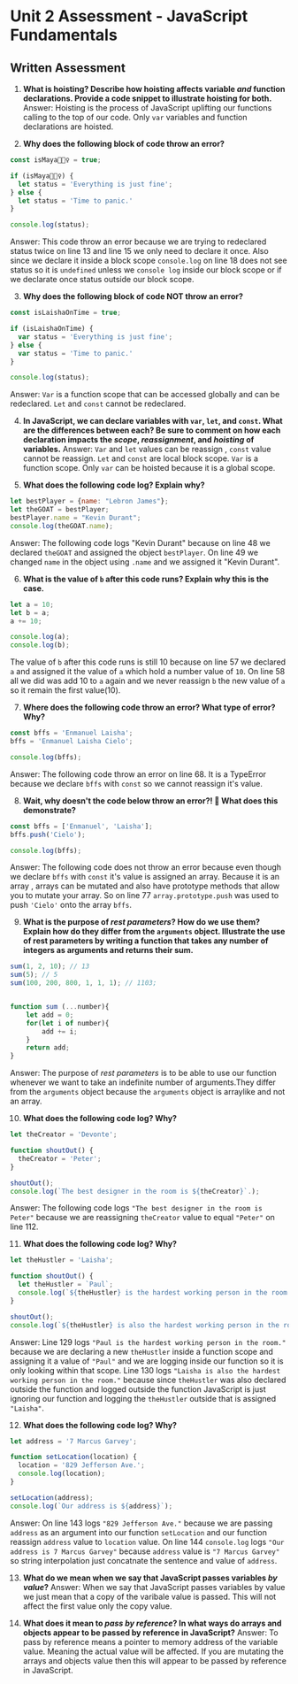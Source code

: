 # Unit 2 Assessment - JavaScript Fundamentals
## Written Assessment

1. **What is hoisting? Describe how hoisting affects variable _and_ function declarations. Provide a code snippet to illustrate hoisting for both.** 
Answer: Hoisting is the process of JavaScript uplifting our functions calling to the top of our code. Only `var` variables and function declarations are hoisted. 



2. **Why does the following block of code throw an error?**
  ```javascript
  const isMaya🧘🏽‍♀️ = true;

  if (isMaya🧘🏽‍♀️) {
    let status = 'Everything is just fine';
  } else {
    let status = 'Time to panic.'
  }

  console.log(status);
```
Answer: This code throw an error because we are trying to redeclared status twice on line 13 and line 15 we only need to declare it once. Also since we declare it inside a block scope `console.log` on line 18 does not see status so it is `undefined` unless we `console log` inside our block scope or if we declarate once status outside our block scope.


3. **Why does the following block of code NOT throw an error?**
  ```javascript
  const isLaishaOnTime = true;

  if (isLaishaOnTime) {
    var status = 'Everything is just fine';
  } else {
    var status = 'Time to panic.'
  }

  console.log(status);
  ```
Answer: `Var` is a function scope that can be accessed globally and can be redeclared. `Let` and `const` cannot be redeclared.



4. **In JavaScript, we can declare variables with `var`, `let`, and `const`. What are the differences between each? Be sure to comment on how each declaration impacts the _scope_, _reassignment_, and _hoisting_ of variables.**
Answer: `Var` and `let` values can be reassign , `const` value cannot be reassign. `Let` and `const` are local block scope. `Var` is a function scope. Only `var` can be hoisted because it is a global scope.



5. **What does the following code log? Explain why?**
  ```javascript
  let bestPlayer = {name: "Lebron James"};
  let theGOAT = bestPlayer;
  bestPlayer.name = "Kevin Durant";
  console.log(theGOAT.name);
  ```
Answer: The following code logs "Kevin Durant" because on line 48 we declared `theGOAT` and assigned the object `bestPlayer`. On line 49 we changed `name` in the object using `.name` and we assigned it "Kevin Durant".

6. **What is the value of `b` after this code runs? Explain why this is the case.**
  ```javascript
  let a = 10;
  let b = a;
  a += 10;

  console.log(a);
  console.log(b);
  ```
The value of `b` after this code runs is still 10 because on line 57 we declared `a` and assigned it the value of `a` which hold a number value of `10`. On line 58 all we did was add 10 to `a` again and we never reassign `b` the new value of `a` so it remain the first value(10).

7. **Where does the following code throw an error? What type of error? Why?**
  ```javascript
  const bffs = 'Enmanuel Laisha';
  bffs = 'Enmanuel Laisha Cielo';

  console.log(bffs);
  ```
Answer: The following code throw an error on line 68. It is a TypeError because we declare `bffs` with `const` so we cannot reassign it's value.

8. **Wait, why doesn't the code below throw an error?! 🧐 What does this demonstrate?**
  ```javascript
  const bffs = ['Enmanuel', 'Laisha'];
  bffs.push('Cielo');

  console.log(bffs);
  ```
Answer: The following code does not throw an error because even though we declare `bffs` with `const` it's value is assigned an array. Because it is an array , arrays can be mutated and also have prototype methods that allow you to mutate your array. So on line 77 `array.prototype.push` was used to push `'Cielo'` onto the array `bffs`.

9. **What is the purpose of _rest parameters_? How do we use them? Explain how do they differ from the `arguments` object. Illustrate the use of rest parameters by writing a function that takes any number of integers as arguments and returns their sum.**


  ```javascript
  sum(1, 2, 10); // 13
  sum(5); // 5
  sum(100, 200, 800, 1, 1, 1); // 1103;
  ```
```  javascript

function sum (...number){
    let add = 0;
    for(let i of number){ 
        add += i; 
    }
    return add;
}

```
Answer: The purpose of _rest parameters_ is to be able to use our function whenever we want to take an indefinite number of arguments.They differ from the `arguments` object because the `arguments` object is arraylike and not an array.



10. **What does the following code log? Why?**
  ```javascript
  let theCreator = 'Devonte';

  function shoutOut() {
    theCreator = 'Peter';
  }

  shoutOut();
  console.log(`The best designer in the room is ${theCreator}`.);
  ```
Answer: The following code logs `"The best designer in the room is Peter"` because we are reassigning `theCreator` value to equal `"Peter"` on line 112.

11. **What does the following code log? Why?**
  ```javascript
  let theHustler = 'Laisha';

  function shoutOut() {
    let theHustler = `Paul`;
    console.log(`${theHustler} is the hardest working person in the room.`);
  }

  shoutOut();
  console.log(`${theHustler} is also the hardest working person in the room.`);
  ```
Answer: Line 129 logs `"Paul is the hardest working person in the room."` because we are declaring a new `theHustler` inside a function scope and assigning it a value of `"Paul"` and we are logging inside our function so it is only looking within that scope.
Line 130 logs `"Laisha is also the hardest working person in the room."` because since  `theHustler` was also declared outside the function and logged outside the function JavaScript is just ignoring our function and logging the `theHustler` outside that is assigned `"Laisha"`.

12. **What does the following code log? Why?**
  ```javascript
  let address = '7 Marcus Garvey';

  function setLocation(location) {
    location = '829 Jefferson Ave.';
    console.log(location);
  }

  setLocation(address);
  console.log(`Our address is ${address}`);
  ```
Answer: On line 143 logs `"829 Jefferson Ave."` because we are passing `address` as an argument into our function `setLocation` and our function reassign `address` value to `location` value. On line 144 `console.log` logs `"Our address is 7 Marcus Garvey"` because `address` value is `"7 Marcus Garvey"` so string interpolation just concatnate the sentence and value of `address`.

13. **What do we mean when we say that JavaScript passes variables _by value_?**
Answer: When we say that JavaScript passes variables by value we just mean that a copy of the varibale value is passed. This will not affect the first value only the copy value.


14. **What does it mean to _pass by reference_? In what ways do arrays and objects appear to be passed by reference in JavaScript?**
Answer: To pass by reference means a pointer to memory address of the variable value. Meaning the actual value will be affected. If you are mutating the arrays and objects value then this will appear to be passed by reference in JavaScript.